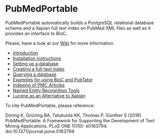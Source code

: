 PubMedPortable
==============

PubMedPortable automatically builds a PostgreSQL relational database schema and a Xapian full text index on PubMed XML files as well as it provides an interface to BioC.

Please, have a look at our [Wiki](https://github.com/IYInfo/PubMedPortable/wiki) for more information.

* [Introduction](https://github.com/IYInfo/PubMedPortable/wiki#introduction)
* [Installation instructions](https://github.com/IYInfo/PubMedPortable/wiki#installation)
* [Setting up a database](https://github.com/IYInfo/PubMedPortable/wiki#build-up-a-relational-database-in-postgresql)
* [Creating a full-text index](https://github.com/IYInfo/PubMedPortable/wiki#build-up-a-full-text-index-with-xapian-and-search-it)
* [Querying a database](https://github.com/IYInfo/PubMedPortable/wiki#examples-for-connecting-full-text-search-and-selection-of-data-from-postgresql)
* [Examples for using BioC and PubTator](https://github.com/IYInfo/PubMedPortable/wiki#examples-for-using-bioc-and-pubtator)
* [Indexing of PMC Articles](https://github.com/IYInfo/PubMedPortable/wiki#indexing-of-pmc-articles)
* [Named Entity Recognition Tools](https://github.com/IYInfo/PubMedPortable/wiki#named-entity-recognition-tools)
* [Lucene as an Alternative to Xapian](https://github.com/IYInfo/PubMedPortable/wiki#lucene-as-an-alternative-to-xapian)


To cite PubMedPortable, please reference:

Döring K, Grüning BA, Telukunta KK, Thomas P, Günther S (2016) PubMedPortable: A Framework for Supporting the Development of Text Mining Applications. PLoS ONE 11(10): e0163794. doi:10.1371/journal.pone.0163794
